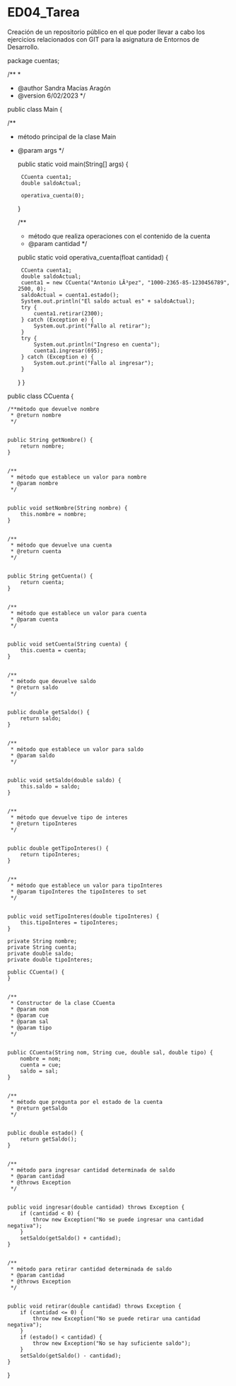 # ED04_Tarea
Creación de un repositorio público en el que poder llevar a cabo los ejercicios relacionados con GIT para la asignatura de Entornos de Desarrollo.


package cuentas;


/**
 * 
 * @author Sandra Macías Aragón
 * @version 6/02/2023
 */
 
 
public class Main {

/**
 * método principal de la clase Main
 * @param args 
 */
 
 
    public static void main(String[] args) {
    
        CCuenta cuenta1;
        double saldoActual;

        operativa_cuenta(0);
    }
    
    
    /**
     * método que realiza operaciones con el contenido de la cuenta
     * @param cantidad 
     */
     
     
    public static void operativa_cuenta(float cantidad) {
        
        CCuenta cuenta1;
        double saldoActual;
        cuenta1 = new CCuenta("Antonio LÃ³pez", "1000-2365-85-1230456789", 2500, 0);
        saldoActual = cuenta1.estado();
        System.out.println("El saldo actual es" + saldoActual);
        try {
            cuenta1.retirar(2300);
        } catch (Exception e) {
            System.out.print("Fallo al retirar");
        }
        try {
            System.out.println("Ingreso en cuenta");
            cuenta1.ingresar(695);
        } catch (Exception e) {
            System.out.print("Fallo al ingresar");
        }
    }
}


public class CCuenta {


    /**método que devuelve nombre
     * @return nombre
     */
     
     
    public String getNombre() {
        return nombre;
    }
    

    /**
     * método que establece un valor para nombre
     * @param nombre 
     */
     
     
    public void setNombre(String nombre) {
        this.nombre = nombre;
    }


    /**
     * método que devuelve una cuenta
     * @return cuenta
     */
     
     
    public String getCuenta() {
        return cuenta;
    }


    /**
     * método que establece un valor para cuenta
     * @param cuenta
     */
     
     
    public void setCuenta(String cuenta) {
        this.cuenta = cuenta;
    }


    /**
     * método que devuelve saldo
     * @return saldo
     */
     
     
    public double getSaldo() {
        return saldo;
    }


    /**
     * método que establece un valor para saldo
     * @param saldo 
     */
     
     
    public void setSaldo(double saldo) {
        this.saldo = saldo;
    }
    

    /**
     * método que devuelve tipo de interes
     * @return tipoInteres
     */
     
     
    public double getTipoInteres() {
        return tipoInteres;
    }


    /**
     * método que establece un valor para tipoInteres
     * @param tipoInteres the tipoInteres to set
     */
     
     
    public void setTipoInteres(double tipoInteres) {
        this.tipoInteres = tipoInteres;
    }
    
    private String nombre;
    private String cuenta;
    private double saldo;
    private double tipoInteres;
  
    public CCuenta() {
    }
    
    
    /**
     * Constructor de la clase CCuenta
     * @param nom
     * @param cue
     * @param sal
     * @param tipo 
     */
     
     
    public CCuenta(String nom, String cue, double sal, double tipo) {
        nombre = nom;
        cuenta = cue;
        saldo = sal;
    }
    
    
    /**
     * método que pregunta por el estado de la cuenta
     * @return getSaldo
     */
     
     
    public double estado() {
        return getSaldo();
    }
    
    
    /**
     * método para ingresar cantidad determinada de saldo
     * @param cantidad
     * @throws Exception 
     */
     
     
    public void ingresar(double cantidad) throws Exception {
        if (cantidad < 0) {
            throw new Exception("No se puede ingresar una cantidad negativa");
        }
        setSaldo(getSaldo() + cantidad);
    }
    
    
    /**
     * método para retirar cantidad determinada de saldo
     * @param cantidad
     * @throws Exception 
     */
     
     
    public void retirar(double cantidad) throws Exception {
        if (cantidad <= 0) {
            throw new Exception("No se puede retirar una cantidad negativa");
        }
        if (estado() < cantidad) {
            throw new Exception("No se hay suficiente saldo");
        }
        setSaldo(getSaldo() - cantidad);
    }
    
}
